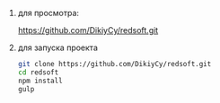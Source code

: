 1. для просмотра:

    https://github.com/DikiyCy/redsoft.git

1. для запуска проекта
    ```sh
    git clone https://github.com/DikiyCy/redsoft.git
    cd redsoft
    npm install
    gulp
    ```
